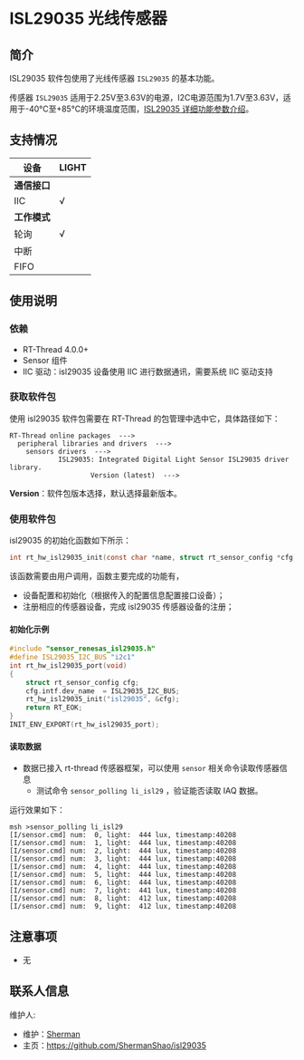 # ISL29035 光线传感器

## 简介

ISL29035 软件包使用了光线传感器 `ISL29035` 的基本功能。

传感器 `ISL29035` 适用于2.25V至3.63V的电源，I2C电源范围为1.7V至3.63V，适用于-40°C至+85°C的环境温度范围，[ISL29035 详细功能参数介绍](https://www2.renesas.cn/cn/zh/products/sensor-products/light-proximity-sensors/ambient-light-sensors/ambient-light-digital-sensors/isl29035-integrated-digital-light-sensor-interrupt)。

## 支持情况

| 设备 | LIGHT |
| ------- | ---- | 
| **通信接口** |  |
| IIC     |   √  |
| **工作模式** |  |
| 轮询    |  √   |
| 中断    |      |
| FIFO    |      |

## 使用说明

### 依赖

- RT-Thread 4.0.0+
- Sensor 组件
- IIC 驱动：isl29035 设备使用 IIC 进行数据通讯，需要系统 IIC 驱动支持

### 获取软件包

使用 isl29035 软件包需要在 RT-Thread 的包管理中选中它，具体路径如下：

```
RT-Thread online packages  --->
  peripheral libraries and drivers  --->
    sensors drivers  --->
            ISL29035: Integrated Digital Light Sensor ISL29035 driver library.
                    Version (latest)  --->
```

**Version**：软件包版本选择，默认选择最新版本。

### 使用软件包

isl29035 的初始化函数如下所示：
```c
int rt_hw_isl29035_init(const char *name, struct rt_sensor_config *cfg);
```

该函数需要由用户调用，函数主要完成的功能有，

- 设备配置和初始化（根据传入的配置信息配置接口设备）；
- 注册相应的传感器设备，完成 isl29035 传感器设备的注册；

#### 初始化示例
```c
#include "sensor_renesas_isl29035.h"
#define ISL29035_I2C_BUS "i2c1"
int rt_hw_isl29035_port(void)
{
    struct rt_sensor_config cfg;
    cfg.intf.dev_name  = ISL29035_I2C_BUS;
    rt_hw_isl29035_init("isl29035", &cfg);
    return RT_EOK;
}
INIT_ENV_EXPORT(rt_hw_isl29035_port);

```
#### 读取数据

- 数据已接入 rt-thread 传感器框架，可以使用 `sensor` 相关命令读取传感器信息
  - 测试命令 `sensor_polling li_isl29` ，验证能否读取 IAQ 数据。


运行效果如下：

```shell
msh >sensor_polling li_isl29
[I/sensor.cmd] num:  0, light:  444 lux, timestamp:40208
[I/sensor.cmd] num:  1, light:  444 lux, timestamp:40208
[I/sensor.cmd] num:  2, light:  444 lux, timestamp:40208
[I/sensor.cmd] num:  3, light:  444 lux, timestamp:40208
[I/sensor.cmd] num:  4, light:  444 lux, timestamp:40208
[I/sensor.cmd] num:  5, light:  444 lux, timestamp:40208
[I/sensor.cmd] num:  6, light:  444 lux, timestamp:40208
[I/sensor.cmd] num:  7, light:  441 lux, timestamp:40208
[I/sensor.cmd] num:  8, light:  412 lux, timestamp:40208
[I/sensor.cmd] num:  9, light:  412 lux, timestamp:40208

```

## 注意事项

- 无

## 联系人信息

维护人:

- 维护：[Sherman](shaopengyu@rt-thread.com)
- 主页：https://github.com/ShermanShao/isl29035
